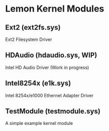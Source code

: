# Lemon Kernel Modules

## Ext2 (ext2fs.sys)
Ext2 Filesystem Driver

## HDAudio (hdaudio.sys, WIP)
Intel HD Audio Driver (Work in progress)

## Intel8254x (e1k.sys)
Intel 8254x/e1000 Ethernet Adapter Driver

## TestModule (testmodule.sys)
A simple example kernel module
